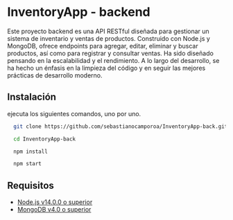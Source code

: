 # InventoryApp - backend

Este proyecto backend es una API RESTful diseñada para gestionar un sistema de inventario y ventas de productos. Construido con Node.js y MongoDB, ofrece endpoints para agregar, editar, eliminar y buscar productos, así como para registrar y consultar ventas. Ha sido diseñado pensando en la escalabilidad y el rendimiento. A lo largo del desarrollo, se ha hecho un énfasis en la limpieza del código y en seguir las mejores prácticas de desarrollo moderno.

## Instalación

ejecuta los siguientes comandos, uno por uno.

```bash
  git clone https://github.com/sebastianocamporoa/InventoryApp-back.git

  cd InventoryApp-back

  npm install

  npm start
```

## Requisitos

- [Node.js v14.0.0 o superior](https://nodejs.org/es/download)
- [MongoDB v4.0 o superior](https://www.mongodb.com/try/download/community)
